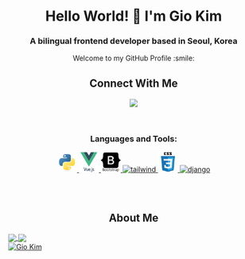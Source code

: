 <h1 align="center">Hello World! 👋 I'm Gio Kim</h1>
<h3 align="center">A bilingual frontend developer based in Seoul, Korea</h3>
<p align='center'>
</p>
<div align = 'center' size='20px'> Welcome to my GitHub Profile :smile:

<div>
  <h2 align='center'> Connect With Me</h2>
  <p align = 'center'>
  <a href = 'https://www.github.com/giokim12'> <img width = '44px' align= 'center'      src="https://raw.githubusercontent.com/rahulbanerjee26/githubAboutMeGenerator/main/icons/github.svg"/></a>

  </p>
</div>
 
</div>
</br>

<h3 align="center">Languages and Tools:</h3>

<p align="center"> 
<a href="https://www.python.org" target="_blank" rel="noreferrer"> <img src="https://raw.githubusercontent.com/devicons/devicon/master/icons/python/python-original.svg" alt="python" width="40" height="40"/> </a> 
<a href="https://vuejs.org/" target="_blank" rel="noreferrer"> <img src="https://raw.githubusercontent.com/devicons/devicon/master/icons/vuejs/vuejs-original-wordmark.svg" alt="vuejs" width="40" height="40"/> </a> 
<a href="https://getbootstrap.com" target="_blank" rel="noreferrer"> <img src="https://raw.githubusercontent.com/devicons/devicon/master/icons/bootstrap/bootstrap-plain-wordmark.svg" alt="bootstrap" width="40" height="40"/> </a> 
<a href="https://tailwindcss.com/" target="_blank" rel="noreferrer"> <img src="https://www.vectorlogo.zone/logos/tailwindcss/tailwindcss-icon.svg" alt="tailwind" width="40" height="40"/> </a> 
<a href="https://www.w3schools.com/css/" target="_blank" rel="noreferrer"> <img src="https://raw.githubusercontent.com/devicons/devicon/master/icons/css3/css3-original-wordmark.svg" alt="css3" width="40" height="40"/> </a> 
<a href="https://www.djangoproject.com/" target="_blank" rel="noreferrer"> <img src="https://cdn.worldvectorlogo.com/logos/django.svg" alt="django" width="40" height="40"/> </a> 
<!-- <a href="https://nodejs.org" target="_blank" rel="noreferrer"> <img src="https://raw.githubusercontent.com/devicons/devicon/master/icons/nodejs/nodejs-original-wordmark.svg" alt="nodejs" width="40" height="40"/> </a>  -->



</p>
<br>
</br>
</p>
<h2 align = 'center'> About Me </h2>
<a href="https://github.com/giokim12/">
  <img  align="center" src="https://github-readme-stats.vercel.app/api/top-langs/?username=giokim12&theme=chartreuse-dark&langs_count=10&count_private=true"/>
</a>
<a href="https://github.com/giokim12/">
  <img align="center" src="https://github-readme-stats.vercel.app/api/?username=giokim12&theme=chartreuse-dark&count_private=true&show_icons=true&line_height=40" />
</a>
  
<!-- - 🔭 I’m currently working on an anomaly detection platform (frontend and backend) for time series spacecraft telemetry data

- 🌱 I’m currently learning Solidity, Sci-Kit Learn, ReactJS, and Web3 Frameworks

- 👯 I’m looking to collaborate on open-source DeFi projects on the Celo and Ethereum blockchains

- 💬 Talk to me about space, running, space exploration, financial markets, crypto, and open-source code libraries -->

</br>

<!-- 
<a href="https://github.com/giokim12/">
  <img align="center" height="230px" src="https://github-readme-streak-stats.herokuapp.com/?user=giokim12&theme=chartreuse-dark&layout=compact" alt="Max Mohammadi" />  
  <img align="center" src="https://github-profile-trophy.vercel.app/?username=giokim12&column=2&row=2&layout=compact&theme=darkhub&no-frame=true&no-bg=false"/>
</a> -->
<a href="https://github.com/giokim12/">
  <img align="center" height="280px" src="https://activity-graph.herokuapp.com/graph?username=giokim12&bg_color=111111&color=7ffe00&line=00adfe&point=7ffe00&area=true&custom_title=My%20Last%20Month%27s%20Statistics" alt="Gio Kim" />  
  
</a>
</br>
</br>


<!--
**giokim12/giokim12** is a ✨ _special_ ✨ repository because its `README.md` (this file) appears on your GitHub profile.

Here are some ideas to get you started:

- 🔭 I’m currently working on ...
- 🌱 I’m currently learning ...
- 👯 I’m looking to collaborate on ...
- 🤔 I’m looking for help with ...
- 💬 Ask me about ...
- 📫 How to reach me: ...
- 😄 Pronouns: ...
- ⚡ Fun fact: ...
-->
